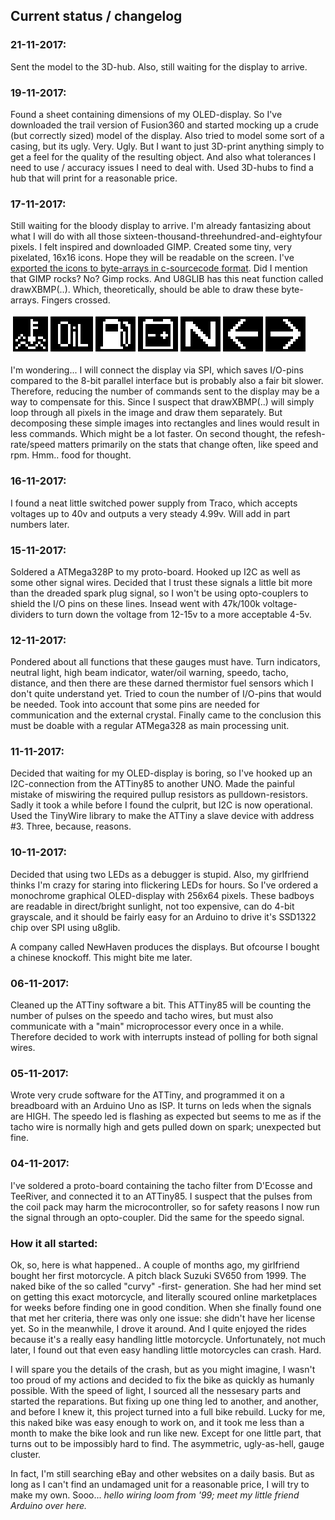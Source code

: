 ## Current status / changelog

### 21-11-2017: 
Sent the model to the 3D-hub. Also, still waiting for the display to arrive. 

### 19-11-2017: 
Found a sheet containing dimensions of my OLED-display. So I've downloaded the trail version of Fusion360 and started mocking up a crude (but correctly sized) model of the display. Also tried to model some sort of a casing, but its ugly. Very. Ugly. But I want to just 3D-print anything simply to get a feel for the quality of the resulting object. And also what tolerances I need to use / accuracy issues I need to deal with. Used 3D-hubs to find a hub that will print for a reasonable price. 

### 17-11-2017: 
Still waiting for the bloody display to arrive. I'm already fantasizing about what I will do with all those sixteen-thousand-threehundred-and-eightyfour pixels. I felt inspired and downloaded GIMP. Created some tiny, very pixelated, 16x16 icons. Hope they will be readable on the screen. I've [exported the icons to byte-arrays in c-sourcecode format](https://github.com/RobinWagenaar/motorcycle-gaugecluster/tree/master/software/graphics). Did I mention that GIMP rocks? No? Gimp rocks. And U8GLIB has this neat function called drawXBMP(..). Which, theoretically, should be able to draw these byte-arrays. Fingers crossed.

![icon set](https://github.com/RobinWagenaar/motorcycle-gaugecluster/blob/master/software/graphics/iconset.png "icon set")

I'm wondering... I will connect the display via SPI, which saves I/O-pins compared to the 8-bit parallel interface but is probably also a fair bit slower. Therefore, reducing the number of commands sent to the display may be a way to compensate for this. Since I suspect that drawXBMP(..) will simply loop through all pixels in the image and draw them separately. But decomposing these simple images into rectangles and lines would result in less commands. Which might be a lot faster. On second thought, the refesh-rate/speed matters primarily on the stats that change often, like speed and rpm. Hmm.. food for thought.

### 16-11-2017: 
I found a neat little switched power supply from Traco, which accepts voltages up to 40v and outputs a very steady 4.99v. Will add in part numbers later.

### 15-11-2017: 
Soldered a ATMega328P to my proto-board. Hooked up I2C as well as some other signal wires. Decided that I trust these signals a little bit more than the dreaded spark plug signal, so I won't be using opto-couplers to shield the I/O pins on these lines. Insead went with 47k/100k voltage-dividers to turn down the voltage from 12-15v to a more acceptable 4-5v.

### 12-11-2017: 
Pondered about all functions that these gauges must have. Turn indicators, neutral light, high beam indicator, water/oil warning,  speedo, tacho, distance, and then there are these darned thermistor fuel sensors which I don't quite understand yet. Tried to coun the number of I/O-pins that would be needed. Took into account that some pins are needed for communication and the external crystal. Finally came to the conclusion this must be doable with a regular ATMega328 as main processing unit. 

### 11-11-2017: 
Decided that waiting for my OLED-display is boring, so I've hooked up an I2C-connection from the ATTiny85 to another UNO. Made the painful mistake of miswiring the required pullup resistors as pulldown-resistors. Sadly it took a while before I found the culprit, but I2C is now operational. Used the TinyWire library to make the ATTiny a slave device with address #3. Three, because, reasons.

### 10-11-2017: 
Decided that using two LEDs as a debugger is stupid. Also, my girlfriend thinks I'm crazy for staring into flickering LEDs for hours. So I've ordered a monochrome graphical OLED-display with 256x64 pixels. These badboys are readable in direct/bright sunlight, not too expensive, can do 4-bit grayscale, and it should be fairly easy for an Arduino to drive it's SSD1322 chip over SPI using u8glib. 

A company called NewHaven produces the displays. But ofcourse I bought a chinese knockoff. This might bite me later. 

### 06-11-2017: 
Cleaned up the ATTiny software a bit. This ATTiny85 will be counting the number of pulses on the speedo and tacho wires, but must also communicate with a "main" microprocessor every once in a while. Therefore decided to work with interrupts instead of polling for both signal wires.

### 05-11-2017: 
Wrote very crude software for the ATTiny, and programmed it on a breadboard with an Arduino Uno as ISP. It turns on leds when the signals are HIGH. The speedo led is flashing as expected but seems to me as if the tacho wire is normally high and gets pulled down on spark; unexpected but fine. 

### 04-11-2017: 
I've soldered a proto-board containing the tacho filter from D'Ecosse and TeeRiver, and connected it to an ATTiny85. I suspect that the pulses from the coil pack may harm the microcontroller, so for safety reasons I now run the signal through an opto-coupler. Did the same for the speedo signal.

### How it all started:
Ok, so, here is what happened.. A couple of months ago, my girlfriend bought her first motorcycle. A pitch black Suzuki SV650 from 1999. The naked bike of the so called "curvy" -first- generation. She had her mind set on getting this exact motorcycle, and literally scoured online marketplaces for weeks before finding one in good condition. When she finally found one that met her criteria, there was only one issue: she didn't have her license yet. So in the meanwhile, I drove it around. And I quite enjoyed the rides because it's a really easy handling little motorcycle. Unfortunately, not much later, I found out that even easy handling little motorcycles can crash. Hard. 

I will spare you the details of the crash, but as you might imagine, I wasn't too proud of my actions and decided to fix the bike as quickly as humanly possible. With the speed of light, I sourced all the nessesary parts and started the reparations. But fixing up one thing led to another, and another, and before I knew it, this project turned into a full bike rebuild. Lucky for me, this naked bike was easy enough to work on, and it took me less than a month to make the bike look and run like new. Except for one little part, that turns out to be impossibly hard to find. The asymmetric, ugly-as-hell, gauge cluster. 

In fact, I'm still searching eBay and other websites on a daily basis. But as long as I can't find an undamaged unit for a reasonable price, I will try to make my own. Sooo... _hello wiring loom from '99; meet my little friend Arduino over here._
